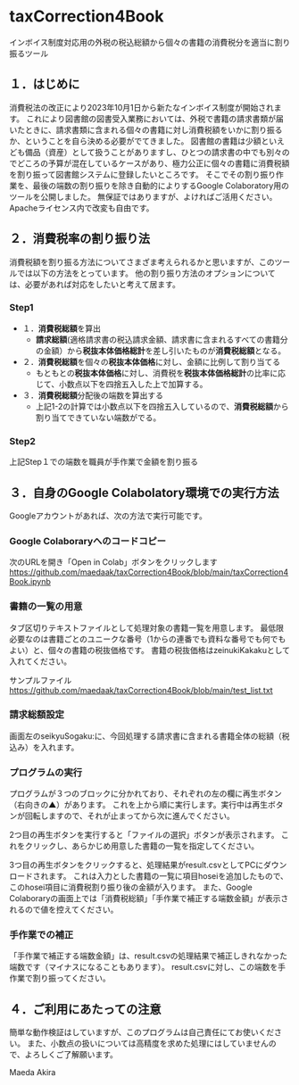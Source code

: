 # taxCorrection4Book
インボイス制度対応用の外税の税込総額から個々の書籍の消費税分を適当に割り振るツール

## １．はじめに
消費税法の改正により2023年10月1日から新たなインボイス制度が開始されます。
これにより図書館の図書受入業務においては、外税で書籍の請求書類が届いたときに、請求書類に含まれる個々の書籍に対し消費税額をいかに割り振るか、ということを自ら決める必要がでてきました。
図書館の書籍は少額といえども備品（資産）として扱うことがありますし、ひとつの請求書の中でも別々のでどころの予算が混在しているケースがあり、極力公正に個々の書籍に消費税額を割り振って図書館システムに登録したいところです。
そこでその割り振り作業を、最後の端数の割り振りを除き自動的によりするGoogle Colaboratory用のツールを公開しました。
無保証ではありますが、よければご活用ください。Apacheライセンス内で改変も自由です。

## ２．消費税率の割り振り法
消費税額を割り振る方法についてさまざま考えられるかと思いますが、このツールでは以下の方法をとっています。
他の割り振り方法のオプションについては、必要があれば対応をしたいと考えて居ます。

### Step1 
- １．**消費税総額**を算出
    - **請求総額**(適格請求書の税込請求金額、請求書に含まれるすべての書籍分の金額）から**税抜本体価格総計**を差し引いたものが**消費税総額**となる。 
- ２．**消費税総額**を個々の**税抜本体価格**に対し、金額に比例して割り当てる
    - もともとの**税抜本体価格**に対し、消費税を**税抜本体価格総計**の比率に応じて、小数点以下を四捨五入した上で加算する。
- ３．**消費税総額**分配後の端数を算出する
    - 上記1-2の計算では小数点以下を四捨五入しているので、**消費税総額**から割り当てできていない端数がでる。 

### Step2 
上記Step１での端数を職員が手作業で金額を割り振る 

## ３．自身のGoogle Colabolatory環境での実行方法
Googleアカウントがあれば、次の方法で実行可能です。

### Google Colaboraryへのコードコピー
次のURLを開き「Open in Colab」ボタンをクリックします
https://github.com/maedaak/taxCorrection4Book/blob/main/taxCorrection4Book.ipynb

### 書籍の一覧の用意
タブ区切りテキストファイルとして処理対象の書籍一覧を用意します。
最低限必要なのは書籍ごとのユニークな番号（1からの連番でも資料な番号でも何でもよい）と、個々の書籍の税抜価格です。
書籍の税抜価格はzeinukiKakakuとして入れてください。

サンプルファイル
https://github.com/maedaak/taxCorrection4Book/blob/main/test_list.txt

### 請求総額設定
画面左のseikyuSogaku:に、今回処理する請求書に含まれる書籍全体の総額（税込み）を入れます。

### プログラムの実行
プログラムが３つのブロックに分かれており、それぞれの左の欄に再生ボタン（右向きの▲）があります。
これを上から順に実行します。実行中は再生ボタンが回転しますので、それが止まってから次に進んでください。

2つ目の再生ボタンを実行すると「ファイルの選択」ボタンが表示されます。
これをクリックし、あらかじめ用意した書籍の一覧を指定してください。

3つ目の再生ボタンをクリックすると、処理結果がresult.csvとしてPCにダウンロードされます。
これは入力とした書籍の一覧に項目hoseiを追加したもので、このhosei項目に消費税割り振り後の金額が入ります。
また、Google Colaboraryの画面上では「消費税総額」「手作業で補正する端数金額」が表示されるので値を控えてください。

### 手作業での補正
「手作業で補正する端数金額」は、result.csvの処理結果で補正しきれなかった端数です（マイナスになることもあります）。
result.csvに対し、この端数を手作業で割り振ってください。

## ４．ご利用にあたっての注意
簡単な動作検証はしていますが、このプログラムは自己責任にてお使いください。
また、小数点の扱いについては高精度を求めた処理にはしていませんので、よろしくご了解願います。

Maeda Akira


